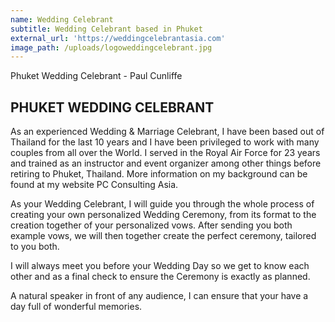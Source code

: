 ```yaml
---
name: Wedding Celebrant
subtitle: Wedding Celebrant based in Phuket
external_url: 'https://weddingcelebrantasia.com'
image_path: /uploads/logoweddingcelebrant.jpg
---
```


Phuket Wedding Celebrant - Paul Cunliffe

## PHUKET WEDDING CELEBRANT

As an experienced Wedding & Marriage Celebrant, I have been based out of Thailand for the last 10 years and I have been privileged to work with many couples from all over the World. I served in the Royal Air Force for 23 years and trained as an instructor and event organizer among other things before retiring to Phuket, Thailand. More information on my background can be found at my website PC Consulting Asia.

As your Wedding Celebrant, I will guide you through the whole process of creating your own personalized Wedding Ceremony, from its format to the creation together of your personalized vows. After sending you both example vows, we will then together create the perfect ceremony, tailored to you both.

I will always meet you before your Wedding Day so we get to know each other and as a final check to ensure the Ceremony is exactly as planned.

A natural speaker in front of any audience, I can ensure that your have a day full of wonderful memories.